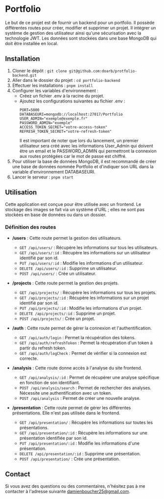 # Portfolio

Le but de ce projet est de fournir un backend pour un portfolio. Il possède différentes routes pour créer, modifier et supprimer un projet. Il intégrer un système de gestion des utilisateur ainsi qu'une sécurisation avec la technologie JWT. Les données sont stockées dans une base MongoDB qui doit être installée en local.

## Installation

1. Cloner le dépôt : `git clone git@github.com:doarb/protfolio-backend.git`
2. Aller dans le dossier du projet : `cd portfolio-backend`
3. Effectuer les installations : `pnpm install`
4. Configurer les variables d'environnement :
   - Créez un fichier .env à la racine du projet.
   - Ajoutez les configurations suivantes au fichier .env :
     ```
     PORT=5000
     DATABASEURI=mongodb://localhost:27017/Portfolio
     USER_ADMIN="exemple@exemple.fr"
     PASSWORD_ADMIN="exemple"
     ACCESS_TOKEN_SECRET="votre-access-token"
     REFRESH_TOKEN_SECRET="votre-refresh-token"
     ```
     Il est important de noter que lors du lancement, un premier utilisateur sera créé avec les informations User_Admin qui doivent être un email et le PASSWORD_ADMIN qui permettront la connexion aux routes protégées car le mot de passe est chiffré.
5. Pour utiliser la base de données MongoDB, il est recommandé de créer une base de données nommée Portfolio et d'indiquer son URL dans la variable d'environnement DATABASEURI.
6. Lancer le serveur : `pnpm start`

## Utilisation

Cette application est conçue pour être utilisée avec un frontend. Le stockage des images se fait via un système d'URL ; elles ne sont pas stockées en base de données ou dans un dossier.

### Définition des routes

- **/users** : Cette route permet la gestion des utilisateurs.
  - `GET /api/users/` : Récupère les informations sur tous les utilisateurs.
  - `GET /api/users/:id` : Récupère les informations sur un utilisateur identifié par son id.
  - `PUT /api/users/:id` : Modifie les informations d'un utilisateur.
  - `DELETE /api/users/:id` : Supprime un utilisateur.
  - `POST /api/users/` : Crée un utilisateur.

- **/projects** : Cette route permet la gestion des projets.
  - `GET /api/projects/` : Récupère les informations sur tous les projets.
  - `GET /api/projects/:id` : Récupère les informations sur un projet identifié par son id.
  - `PUT /api/projects/:id` : Modifie les informations d'un projet.
  - `DELETE /api/projects/:id` : Supprime un projet.
  - `POST /api/projects/` : Crée un projet.

- **/auth** : Cette route permet de gérer la connexion et l'authentification.
  - `GET /api/auth/login` : Permet la récupération des tokens.
  - `GET /api/auth/refreshToken` : Permet la récupération d'un token à partir du refresh token.
  - `GET /api/auth/logCheck` : Permet de vérifier si la connexion est correcte.

- **/analysis** : Cette route donne accès à l'analyse du site frontend.
  - `GET /api/analysis/:id` : Permet de récupérer une analyse spécifique en fonction de son identifiant.
  - `POST /api/analysis/search` : Permet de rechercher des analyses. Nécessite une authentification avec un token.
  - `POST /api/analysis` : Permet de créer une nouvelle analyse.

- **/presentation** : Cette route permet de gérer les différentes présentations. Elle n'est pas utilisée dans le frontend.
  - `GET /api/presentation/` : Récupère les informations sur toutes les présentations.
  - `GET /api/presentation/:id` : Récupère les informations sur une présentation identifiée par son id.
  - `PUT /api/presentation/:id` : Modifie les informations d'une présentation.
  - `DELETE /api/presentation/:id` : Supprime une présentation.
  - `POST /api/presentation/` : Crée une présentation.

## Contact

Si vous avez des questions ou des commentaires, n'hésitez pas à me contacter à l'adresse suivante [damienboucher25@gmail.com](mailto:damienboucher25@gmail.com).
